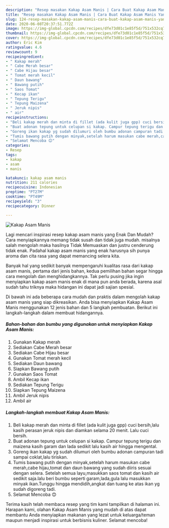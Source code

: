 ```yaml
---
description: "Resep masakan Kakap Asam Manis | Cara Buat Kakap Asam Manis Yang Menggugah Selera"
title: "Resep masakan Kakap Asam Manis | Cara Buat Kakap Asam Manis Yang Menggugah Selera"
slug: 124-resep-masakan-kakap-asam-manis-cara-buat-kakap-asam-manis-yang-menggugah-selera
date: 2020-06-08T20:37:51.772Z
image: https://img-global.cpcdn.com/recipes/dfe73d01c1e85f5d/751x532cq70/kakap-asam-manis-foto-resep-utama.jpg
thumbnail: https://img-global.cpcdn.com/recipes/dfe73d01c1e85f5d/751x532cq70/kakap-asam-manis-foto-resep-utama.jpg
cover: https://img-global.cpcdn.com/recipes/dfe73d01c1e85f5d/751x532cq70/kakap-asam-manis-foto-resep-utama.jpg
author: Eric Kim
ratingvalue: 4.6
reviewcount: 9
recipeingredient:
- " Kakap merah"
- " Cabe Merah besar"
- " Cabe Hijau besar"
- " Tomat merah kecil"
- " Daun bawang"
- " Bawang putih"
- " Saos Tomat"
- " Kecap ikan"
- " Tepung Terigu"
- " Tepung Maizena"
- " Jeruk nipis"
- " air"
recipeinstructions:
- "Beli kakap merah dan minta di fillet (ada kulit juga gpp) cuci bersih,lalu kasih perasan jeruk nipis dan diamkan selama 20 menit. Lalu cuci bersih."
- "Buat adonan tepung untuk celupan si kakap. Campur tepung terigu dan maizena kasih garam dan lada sedikit lalu kasih air hingga mengental."
- "Goreng ikan kakap yg sudah dilumuri oleh bumbu adonan campuran tadi sampai coklat,lalu tiriskan."
- "Tumis bawang putih dengan minyak,setelah harum masukan cabe merah,cabe hijau,tomat dan daun bawang yang sudah diiris sesuai dengan selera. Setelah semua layu,masukkan saos tomat dan kasih air sedikit saja.lalu beri bumbu seperti garam,lada,gula lalu masukkan minyak ikan.Tunggu hingga mendidih,angkat dan tuang ke atas ikan yg sudah digoreng tadi."
- "Selamat Mencoba 😊"
categories:
- Resep
tags:
- kakap
- asam
- manis

katakunci: kakap asam manis 
nutrition: 211 calories
recipecuisine: Indonesian
preptime: "PT27M"
cooktime: "PT49M"
recipeyield: "3"
recipecategory: Dinner

---
```



![Kakap Asam Manis](https://img-global.cpcdn.com/recipes/dfe73d01c1e85f5d/751x532cq70/kakap-asam-manis-foto-resep-utama.jpg)

Lagi mencari inspirasi resep kakap asam manis yang Enak Dan Mudah? Cara menyiapkannya memang tidak susah dan tidak juga mudah. misalnya salah mengolah maka hasilnya Tidak Memuaskan dan justru cenderung tidak enak. Padahal kakap asam manis yang enak harusnya sih punya aroma dan cita rasa yang dapat memancing selera kita.



Banyak hal yang sedikit banyak mempengaruhi kualitas rasa dari kakap asam manis, pertama dari jenis bahan, kedua pemilihan bahan segar hingga cara mengolah dan menghidangkannya. Tak perlu pusing jika ingin menyiapkan kakap asam manis enak di mana pun anda berada, karena asal sudah tahu triknya maka hidangan ini dapat jadi sajian spesial.


Di bawah ini ada beberapa cara mudah dan praktis dalam mengolah kakap asam manis yang siap dikreasikan. Anda bisa menyiapkan Kakap Asam Manis menggunakan 12 jenis bahan dan 5 langkah pembuatan. Berikut ini langkah-langkah dalam membuat hidangannya.

<!--inarticleads1-->

##### Bahan-bahan dan bumbu yang digunakan untuk menyiapkan Kakap Asam Manis:

1. Gunakan  Kakap merah
1. Sediakan  Cabe Merah besar
1. Sediakan  Cabe Hijau besar
1. Gunakan  Tomat merah kecil
1. Sediakan  Daun bawang
1. Siapkan  Bawang putih
1. Gunakan  Saos Tomat
1. Ambil  Kecap ikan
1. Sediakan  Tepung Terigu
1. Siapkan  Tepung Maizena
1. Ambil  Jeruk nipis
1. Ambil  air




<!--inarticleads2-->

##### Langkah-langkah membuat Kakap Asam Manis:

1. Beli kakap merah dan minta di fillet (ada kulit juga gpp) cuci bersih,lalu kasih perasan jeruk nipis dan diamkan selama 20 menit. Lalu cuci bersih.
1. Buat adonan tepung untuk celupan si kakap. Campur tepung terigu dan maizena kasih garam dan lada sedikit lalu kasih air hingga mengental.
1. Goreng ikan kakap yg sudah dilumuri oleh bumbu adonan campuran tadi sampai coklat,lalu tiriskan.
1. Tumis bawang putih dengan minyak,setelah harum masukan cabe merah,cabe hijau,tomat dan daun bawang yang sudah diiris sesuai dengan selera. Setelah semua layu,masukkan saos tomat dan kasih air sedikit saja.lalu beri bumbu seperti garam,lada,gula lalu masukkan minyak ikan.Tunggu hingga mendidih,angkat dan tuang ke atas ikan yg sudah digoreng tadi.
1. Selamat Mencoba 😊




Terima kasih telah membaca resep yang tim kami tampilkan di halaman ini. Harapan kami, olahan Kakap Asam Manis yang mudah di atas dapat membantu Anda menyiapkan makanan yang lezat untuk keluarga/teman maupun menjadi inspirasi untuk berbisnis kuliner. Selamat mencoba!

